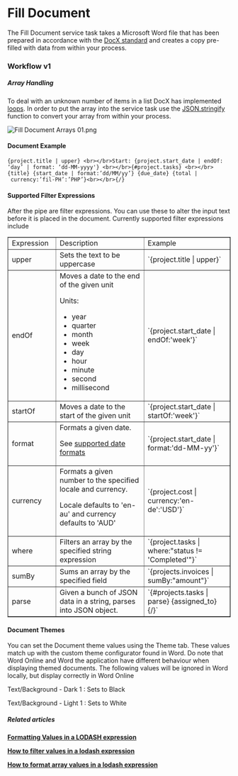 # Fill Document

The Fill Document service task takes a Microsoft Word file that has been prepared in accordance with the [DocX standard](https://docxtemplater.readthedocs.io/) and creates a copy pre-filled with data from within your process.

### Workflow v1

##### Array Handling

To deal with an unknown number of items in a list DocX has implemented [loops](https://docxtemplater.readthedocs.io/en/latest/tag_types.html#loops). In order to put the array into the service task use the [JSON.stringify](https://developer.mozilla.org/en-US/docs/Web/JavaScript/Reference/Global_Objects/JSON/stringify) function to convert your array from within your process.

![Fill Document Arrays 01.png](https://docs.rapidplatform.com/uploads/images/gallery/2021-11/JJbp0GQngsLXGJWR-workflow-fill-document.png)

#### Document Example

```
{project.title | upper} <br></br>Start: {project.start_date | endOf: ‘day’ | format: ‘dd-MM-yyyy'} <br></br>{#project.tasks} <br></br>{title} {start_date | format:’dd/MM/yy’} {due_date} {total | currency:’fil-PH’:’PHP’}<br></br>{/}
```

#### Supported Filter Expressions

After the pipe are filter expressions. You can use these to alter the input text before it is placed in the document. Currently supported filter expressions include

<table border="1" id="bkmrk-expression-descripti" style="border-collapse: collapse; width: 100%;"><tbody><tr><td style="width: 8.64198%;">Expression</td><td style="width: 33.5803%;">Description</td><td style="width: 32.7778%;">Example</td></tr><tr><td style="width: 8.64198%;">upper</td><td style="width: 33.5803%;">Sets the text to be uppercase</td><td style="width: 32.7778%;">`{project.title | upper}`</td></tr><tr><td style="width: 8.64198%;">endOf</td><td style="width: 33.5803%;">Moves a date to the end of the given unit

Units:

- year
- quarter
- month
- week
- day
- hour
- minute
- second
- millisecond

</td><td style="width: 32.7778%;">`{project.start_date | endOf:'week'}`</td></tr><tr><td style="width: 8.64198%;">startOf</td><td style="width: 33.5803%;">Moves a date to the start of the given unit</td><td style="width: 32.7778%;">`{project.start_date | startOf:'week'}`</td></tr><tr><td style="width: 8.64198%;">format</td><td style="width: 33.5803%;">Formats a given date.

See [supported date formats](https://moment.github.io/luxon/#/formatting?id=table-of-tokens)

</td><td style="width: 32.7778%;">`{project.start_date | format:'dd-MM-yy'}`</td></tr><tr><td style="width: 8.64198%;">currency</td><td style="width: 33.5803%;">Formats a given number to the specified locale and currency.

Locale defaults to 'en-au' and currency defaults to 'AUD'

</td><td style="width: 32.7778%;">`{project.cost | currency:'en-de':'USD'}`</td></tr><tr><td style="width: 8.64198%;">where</td><td style="width: 33.5803%;">Filters an array by the specified string expression</td><td style="width: 32.7778%;">`{project.tasks | where:"status != 'Completed'"}`</td></tr><tr><td style="width: 8.64198%;">sumBy</td><td style="width: 33.5803%;">Sums an array by the specified field</td><td style="width: 32.7778%;">`{projects.invoices | sumBy:"amount"}`</td></tr><tr><td style="width: 8.64198%;">parse</td><td style="width: 33.5803%;">Given a bunch of JSON data in a string, parses into JSON object.</td><td style="width: 32.7778%;">`{#projects.tasks | parse} {assigned_to} {/}`</td></tr></tbody></table>

#### Document Themes

You can set the Document theme values using the Theme tab. These values match up with the custom theme configurator found in Word. Do note that Word Online and Word the application have different behaviour when displaying themed documents. The following values will be ignored in Word locally, but display correctly in Word Online

Text/Background - Dark 1 : Sets to Black

Text/Background - Light 1 : Sets to White

##### **Related articles**

[**Formatting Values in a LODASH expression**](https://docs.rapidplatform.com/books/workflow-keyper/page/formatting-values-in-a-lodash-expression)

[**How to filter values in a lodash expression**](https://docs.rapidplatform.com/books/workflow-keyper/page/how-to-filter-values-in-a-lodash-expression)

[**How to format array values in a lodash expression**](https://docs.rapidplatform.com/books/workflow-keyper/page/how-to-format-array-values-in-a-lodash-expression)